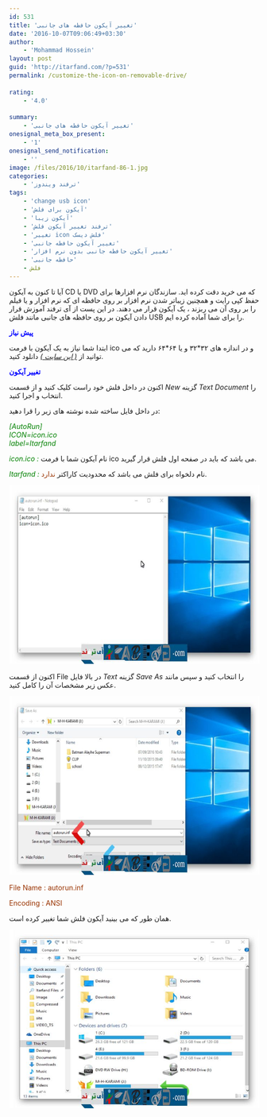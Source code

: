 ```yaml
---
id: 531
title: 'تغییر آیکون حافظه های جانبی'
date: '2016-10-07T09:06:49+03:30'
author:
    - 'Mohammad Hossein'
layout: post
guid: 'http://itarfand.com/?p=531'
permalink: /customize-the-icon-on-removable-drive/

rating:
    - '4.0'

summary:
    - 'تغییر آیکون حافظه های جانبی'
onesignal_meta_box_present:
    - '1'
onesignal_send_notification:
    - ''
image: /files/2016/10/itarfand-86-1.jpg
categories:
    - 'ترفند ویندوز'
tags:
    - 'change usb icon'
    - 'آیکون برای فلش'
    - 'آیکون زیبا'
    - 'ترفند تغییر آیکون فلش'
    - 'تغییر icon فلش دیسک'
    - 'تغییر آیکون حافظه جانبی'
    - 'تغییر آیکون حافظه جانبی بدون نرم افزار'
    - 'حافظه جانبی'
    - فلش
---
```


آیا تا کنون به آیکون CD یا DVD که می خرید دقت کرده اید. سازندگان نرم افزارها برای حفظ کپی رایت و همچنین زیباتر شدن نرم افزار بر روی حافظه ای که نرم افزار و یا فیلم را بر روی آن می ربزند ، یک آیکون قرار می دهند. در این پست از آی ترفند آموزش قرار دادن آیکون بر روی حافظه های جانبی مانند فلش USB را برای شما آماده کرده ایم.

<span style="color: #0000ff;">**پیش نیاز**</span>

ابتدا شما نیاز به یک آیکون با فرمت ico و در اندازه های ۳۲\*۳۲ و یا ۶۴\*۶۴ دارید که می توانید از *[( این سایت )](http://www.iconarchive.com/tag/ico-files)* دانلود کنید.

<span style="color: #0000ff;">**تغییر آیکون**</span>

اکنون در داخل فلش خود راست کلیک کنید و از قسمت *New* گزینه *Text Document* را انتخاب و اجرا کنید.

در داخل فایل ساخته شده نوشته های زیر را قرا دهید:

*<span style="color: #008000;">\[AutoRun\]</span>*  
*<span style="color: #008000;">ICON=icon.ico</span>*  
*<span style="color: #008000;">label=Itarfand</span>*

<span style="color: #008000;">*icon.ico :*</span> نام آیکون شما با فرمت ico می باشد که باید در صفحه اول فلش قرار گیرید.

<span style="color: #008000;">*Itarfand :*</span> نام دلخواه برای فلش می باشد که محدودیت کاراکتر <span style="color: #993300;">ندارد</span>.

![itarfand-83](/files/2016/10/itarfand-83.jpg)

اکنون از قسمت File در بالا فایل *Text* گزینه *Save As* را انتخاب کنید و سپس مانند عکس زیر مشخصات آن را کامل کنید.

![itarfand-84](/files/2016/10/itarfand-84.jpg)

<span style="color: #993300;">File Name : autorun.inf</span>

<span style="color: #993300;">Encoding : ANSI</span>

همان طور که می بینید آیکون فلش شما تغییر کرده است.

![itarfand-85](/files/2016/10/itarfand-85.jpg)